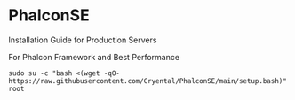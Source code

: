 # PhalconSE
Installation Guide for Production Servers

For Phalcon Framework and Best Performance

```
sudo su -c "bash <(wget -qO- https://raw.githubusercontent.com/Cryental/PhalconSE/main/setup.bash)" root
```
